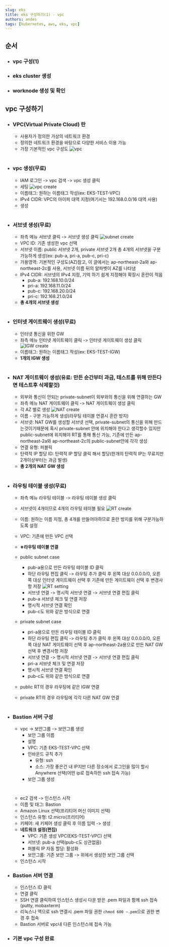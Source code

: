 ```yaml
---
slug: eks
title: eks 구성하기(1) - vpc
authors: andes
tags: [kubernetes, aws, eks, vpc]
---
```


## 순서

- ### vpc 구성(1)
- ### eks cluster 생성
- ### worknode 생성 및 확인

## vpc 구성하기

- ### VPC(Virtual Private Cloud) 란

  - 사용자가 정의한 가상의 네트워크 환경
  - 정의한 네트워크 환경을 바탕으로 다양한 서비스 이용 가능
  - 가장 기본적인 vpc 구성도
    ![vpc](./vpc.png)

#

- ### vpc 생성(무료)
  - IAM 로그인 -> vpc 검색 -> vpc 생성 클릭
  - 세팅
    ![vpc create](./1.png)
  - 이름태그: 원하는 이름태그 작성(ex: EKS-TEST-VPC)
  - IPv4 CIDR: VPC의 아이피 대역 지정(여기서는 192.168.0.0/16 대역 사용)
  - 생성

#

- ### 서브넷 생성(무료)

  - 좌측 메뉴 서브넷 클릭 -> 서브넷 생성 클릭
    ![subnet create](./2.png)
  - VPC ID: 기존 생성한 vpc 선택
  - 서브넷 이름: public 서브넷 2개, private 서브넷 2개 총 4개의 서브넷을 구분 가능하게 생성(ex: pub-a, pri-a, pub-c, pri-c)
  - 가용영역: 기본적인 구성도(AZ)참고, 이 글에서는 ap-northeast-2a와 ap-northeast-2c를 사용, 서브넷 이름 뒤의 알파벳이 AZ를 나타냄
  - IPv4 CIDR: 서브넷의 IPv4 지정, 기억 하기 쉽게 지정해야 확장시 혼란이 적음
    - pub-a: 192.168.10.0/24
    - pri-a: 192.168.11.0/24
    - pub-c: 192.168.20.0/24
    - pri-c: 192.168.21.0/24
  - **총 4개의 서브넷 생성**

#

- ### 인터넷 게이트웨이 생성(무료)
  - 인터넷 통신을 위한 GW
  - 좌측 메뉴 인터넷 게이트웨이 클릭 -> 인터넷 게이트웨이 생성 클릭
    ![IGW create](./3.png)
  - 이름태그: 원하는 이름태그 작성(ex: EKS-TEST-IGW)
  - **1개의 IGW 생성**

#

- ### NAT 게이트웨이 생성(유료: 만든 순간부터 과금, 테스트를 위해 만든다면 테스트후 삭제할것)

  - 외부와 통신이 안되는 private-subnet이 외부와의 통신을 위해 연결하는 GW
  - 좌측 메뉴 NAT 게이트웨이 클릭 -> NAT 게이트웨이 생성 클릭
  - 각 AZ 별로 생성
    ![NAT create](./4.png)
  - 이름 - 구분 가능하게 생성(라우팅 테이블 연결시 혼란 방지)
  - 서브넷: NAT GW를 생성할 서브넷 선택, private-subnet의 통신을 위해 만드는것이기때문에 혹시 private-subnet 안에 위치해야 한다고 생각할수 있지만 public-subnet에 위치해야 RT를 통해 통신 가능, 기존에 만든 ap-northeast-2a와 ap-northeast-2c의 public-subnet안에 각각 생성
  - 연결 유형: 퍼블릭
  - 탄력적 IP 할당 ID: 탄력적 IP 할당 클릭 해서 할당(한개의 탄력적 IP는 무료지만 2개이상부터는 과금 발생)
  - **총 2개의 NAT GW 생성**

#

- ### 라우팅 테이블 생성(무료)

  - 좌측 메뉴 라우팅 테이블 -> 라우팅 테이블 생성 클릭
  - 서브넷이 4개이므로 4개의 라우팅 테이블 필요
    ![RT create](./5.png)
  - 이름: 원하는 이름 지정, 총 4개를 만들어야하므로 혼란 방지를 위해 구분가능하도록 설정
  - VPC: 기존에 만든 VPC 선택

  - **※라우팅 테이블 연결**
  - public subnet case

    - pub-a용으로 만든 라우팅 테이블 ID 클릭
    - 하단 라우팅 편집 클릭 -> 라우팅 추가 클릭 후 왼쪽 대상 0.0.0.0/0, 오른쪽 대상 인터넷 게이트웨이 선택 후 기존에 만든 게이트웨이 선택 후 변경사항 저장
      ![RT setting](./6.png)
    - 서브넷 연결 -> 명시적 서브넷 연결 -> 서브넷 연결 편집 클릭
    - pub-a 서브넷 체크 및 연결 저장
    - 명시적 서브넷 연결 확인
    - pub-c도 위와 같은 방식으로 연결

  - private subnet case

    - pri-a용으로 만든 라우팅 테이블 ID 클릭
    - 하단 라우팅 편집 클릭 -> 라우팅 추가 클릭 후 왼쪽 대상 0.0.0.0/0, 오른쪽 대상 NAT 게이트웨이 선택 후 ap-northeast-2a용으로 만든 NAT GW 선택 후 변경사항 저장
    - 서브넷 연결 -> 명시적 서브넷 연결 -> 서브넷 연결 편집 클릭
    - pri-a 서브넷 체크 및 연결 저장
    - 명시적 서브넷 연결 확인
    - pub-c도 위와 같은 방식으로 연결

  - public RT의 경우 라우팅에 같은 IGW 연결
  - private RT의 경우 라우팅에 각각 다른 NAT GW 연결

#

- ### Bastion 서버 구성

  - vpc -> 보안그룹 -> 보안그룹 생성
    - 보안 그룹 이름
    - 설명
    - VPC: 기존 EKS-TEST-VPC 선택
    - 인바운드 규칙 추가
      - 유형: ssh
      - 소스: 가장 좋은건 내 IP지만 다른 장소에서 로그인을 많이 할시 Anywhere 선택(어떤 ip로 접속하든 ssh 접속 가능)
    - 보안 그룹 생성

  #

  - ec2 검색 -> 인스턴스 시작
  - 이름 및 태그: Bastion
  - Amazon Linux 선택(프리티어 머신 이미지 선택)
  - 인스턴스 유형: t2.micro(프리티어)
  - 키페어: 새 키페어 생성 클릭 후 이름 입력 -> 생성
  - **네트워크 설정(편집)**
    - VPC: 기존 생성 VPC(EKS-TEST-VPC) 선택
    - 서브넷: pub-a 선택(pub-c도 상관없음)
    - 퍼블릭 IP 자동 할당: 활성화
    - 보안그룹: 기존 보안 그룹 -> 위에서 생성한 보안 그룹 선택
  - 인스턴스 시작

- ### Bastion 서버 연결

  - 인스턴스 ID 클릭
  - 연결 클릭
  - SSH 연결 클릭하여 인스턴스 생성시 다운 받은 .pem 파일과 함께 ssh 접속(putty, mobaxterm)
  - 리눅스나 맥으로 ssh 연결시 .pem 파일 권한 `chmod 600 ~.pem`으로 권한 변경 후 접속
  - Bastion 서버로 vpc내 다른 인스턴스에 접속 가능

- ### 기본 vpc 구성 완료

